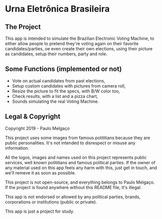 Urna Eletrônica Brasileira
==========================

The Project
---------
This app is intended to simulate the Brazilian Electronic Voting Machine, to either allow people to pretend they're voting again on their favorite candidates/parties, oe even create their own elections, using their picture as candidates, setup their numbers, party and role.


Some Functions (implemented or not)
-------------------------------
- Vote on actual candidates from past elections,
- Setup custom candidates with pictures from camera roll,
- Resize the picture to fit the specs, with B/W color too,
- Check results, with a list and a pizza chart,
- Sounds simulating the real Voting Machine.

Legal & Copyright
----------------
Copyright 2019 - Paulo Melgaço

This project uses some images from famous polititians because they are public personalities.
It's not intended to disrespect or misuse any information.

All the logos, images and names used on this project represents public services, well known polititians and famous political parties.
If the owner of any material used on this app feels any harm with this, just get in touch, and we'll remeve it as soon as possible.

This project is not open-source, and everything belongs to Paulo Melgaço.
If the project is found anywhere without this README file, it's illegal.

This app is not endorsed or allowed by any political parties, brands, corporations or institutions (public or private).

This app is just a project for study.
